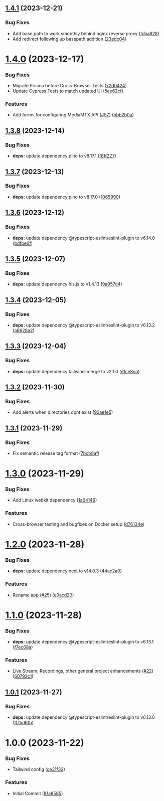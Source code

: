 ## [1.4.1](https://github.com/bcanfield/mediamtx-connect/compare/1.4.0...1.4.1) (2023-12-21)


### Bug Fixes

* Add base path to work smoothly behind nginx reverse proxy ([fcba828](https://github.com/bcanfield/mediamtx-connect/commit/fcba8288e302cea9aee5bedbef6a822447e70e48))
* Add redirect following up basepath addition ([23edc04](https://github.com/bcanfield/mediamtx-connect/commit/23edc04c7b183ac0ce143e1a56ed0e0fdbe6e5b7))

# [1.4.0](https://github.com/bcanfield/mediamtx-connect/compare/1.3.8...1.4.0) (2023-12-17)


### Bug Fixes

* Migrate Prisma before Cross-Browser Tests ([72d0424](https://github.com/bcanfield/mediamtx-connect/commit/72d0424ffdb43ade18177330d977289f5f7263bd))
* Update Cypress Tests to match updated UI ([5ae62cf](https://github.com/bcanfield/mediamtx-connect/commit/5ae62cf3e0431687becf278d4b2209dfdb88e23e))


### Features

* Add forms for configuring MediaMTX API ([#57](https://github.com/bcanfield/mediamtx-connect/issues/57)) ([bbb2b0a](https://github.com/bcanfield/mediamtx-connect/commit/bbb2b0a3dbc578d432de8a2fab6e9f86dce7422e))

## [1.3.8](https://github.com/bcanfield/mediamtx-connect/compare/1.3.7...1.3.8) (2023-12-14)


### Bug Fixes

* **deps:** update dependency pino to v8.17.1 ([f8ff227](https://github.com/bcanfield/mediamtx-connect/commit/f8ff22760e9f649542f55b706d518f75a37488be))

## [1.3.7](https://github.com/bcanfield/mediamtx-connect/compare/1.3.6...1.3.7) (2023-12-13)


### Bug Fixes

* **deps:** update dependency pino to v8.17.0 ([1065990](https://github.com/bcanfield/mediamtx-connect/commit/10659906b4fc52fbce4eefe9e0fffcc3bbd0abcc))

## [1.3.6](https://github.com/bcanfield/mediamtx-connect/compare/1.3.5...1.3.6) (2023-12-12)


### Bug Fixes

* **deps:** update dependency @typescript-eslint/eslint-plugin to v6.14.0 ([bdfbe0f](https://github.com/bcanfield/mediamtx-connect/commit/bdfbe0fc104f1dee69d1b904001be269ff359dd6))

## [1.3.5](https://github.com/bcanfield/mediamtx-connect/compare/1.3.4...1.3.5) (2023-12-07)


### Bug Fixes

* **deps:** update dependency hls.js to v1.4.13 ([9a957d4](https://github.com/bcanfield/mediamtx-connect/commit/9a957d44079c7de072f6735a4c3ddf63bd188679))

## [1.3.4](https://github.com/bcanfield/mediamtx-connect/compare/1.3.3...1.3.4) (2023-12-05)


### Bug Fixes

* **deps:** update dependency @typescript-eslint/eslint-plugin to v6.13.2 ([a6628a2](https://github.com/bcanfield/mediamtx-connect/commit/a6628a2e9e14302cd497088870fea5f03d1361f3))

## [1.3.3](https://github.com/bcanfield/mediamtx-connect/compare/1.3.2...1.3.3) (2023-12-04)


### Bug Fixes

* **deps:** update dependency tailwind-merge to v2.1.0 ([e1ce8ea](https://github.com/bcanfield/mediamtx-connect/commit/e1ce8ea7d722bb5b6a5ddbfa69e5d37ebc684caa))

## [1.3.2](https://github.com/bcanfield/mediamtx-connect/compare/1.3.1...1.3.2) (2023-11-30)


### Bug Fixes

* Add alerts when directories dont exist ([92ae1e5](https://github.com/bcanfield/mediamtx-connect/commit/92ae1e5255cda879aeb90217d4ea6d2cf116675a))

## [1.3.1](https://github.com/bcanfield/mediamtx-connect/compare/v1.3.0...1.3.1) (2023-11-29)


### Bug Fixes

* Fix semantic release tag format ([7bcb8af](https://github.com/bcanfield/mediamtx-connect/commit/7bcb8af5db631bf8b9fdcc100fa4cb1afb498396))

# [1.3.0](https://github.com/bcanfield/mediamtx-connect/compare/v1.2.0...v1.3.0) (2023-11-29)


### Bug Fixes

* Add Linux webkit dependency ([1a64149](https://github.com/bcanfield/mediamtx-connect/commit/1a64149aedcc95ebcc4324fe221424ddfbbc76cd))


### Features

* Cross-browser testing and bugfixes on Docker setup ([d76134e](https://github.com/bcanfield/mediamtx-connect/commit/d76134e857e2bc1bd7c6c1226732e9074ffd7730))

# [1.2.0](https://github.com/bcanfield/mediamtx-connect/compare/v1.1.0...v1.2.0) (2023-11-28)


### Bug Fixes

* **deps:** update dependency next to v14.0.3 ([44ac2a0](https://github.com/bcanfield/mediamtx-connect/commit/44ac2a0e8ea88915a2d7025a7a4011a47added4e))


### Features

* Rename app ([#25](https://github.com/bcanfield/mediamtx-connect/issues/25)) ([e9acd20](https://github.com/bcanfield/mediamtx-connect/commit/e9acd2080ab5f4fc67970efaafdb942eebd4250e))

# [1.1.0](https://github.com/bcanfield/nextstream/compare/v1.0.1...v1.1.0) (2023-11-28)


### Bug Fixes

* **deps:** update dependency @typescript-eslint/eslint-plugin to v6.13.1 ([f7ec68a](https://github.com/bcanfield/nextstream/commit/f7ec68a375d97ca62c89d685043b6418f6f06407))


### Features

* Live Stream, Recordings, other general project enhancements ([#22](https://github.com/bcanfield/nextstream/issues/22)) ([60793c1](https://github.com/bcanfield/nextstream/commit/60793c179a2a26bbdd42978c576ea0f3ecf5a9cc))

## [1.0.1](https://github.com/bcanfield/nextstream/compare/v1.0.0...v1.0.1) (2023-11-27)


### Bug Fixes

* **deps:** update dependency @typescript-eslint/eslint-plugin to v6.13.0 ([37bd6fb](https://github.com/bcanfield/nextstream/commit/37bd6fb800643e66ca32eb859d599f96b5fad646))

# 1.0.0 (2023-11-22)


### Bug Fixes

* Tailwind config ([ce31f32](https://github.com/bcanfield/nextstream/commit/ce31f32f7e2dad0fd710c61d706cfd9a0cb0d727))


### Features

* Initial Commit ([81a8585](https://github.com/bcanfield/nextstream/commit/81a85855cc4a520d0dfcf86528f96400b2048c34))
